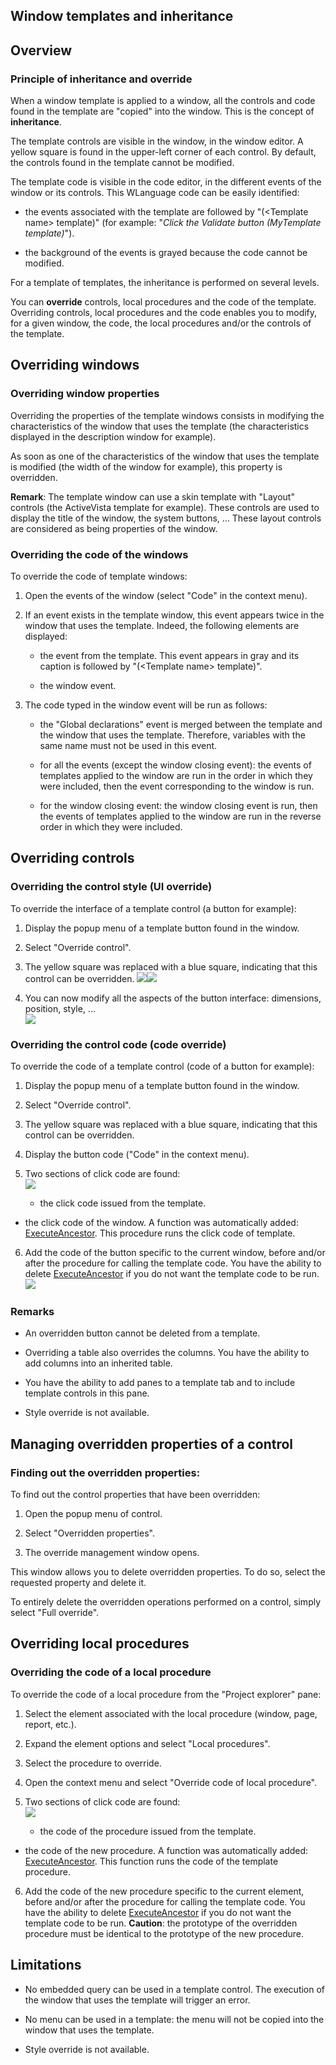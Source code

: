 
## Window templates and inheritance
			



<a name="NOTE1"></a>
<a name="NOTE1_1"></a>


## Overview
<a name="overview_ELTTEXTE000213"></a>


### Principle of inheritance and override
<a name="principle_inheritance_and_override_ELTPARAGRAPHE000011"></a>

When a window template is applied to a window, all the controls and code found in the template are "copied" into the window. This is the concept of **inheritance**.

The template controls are visible in the window, in the window editor. A yellow square is found in the upper-left corner of each control. By default, the controls found in the template cannot be modified.

The template code is visible in the code editor, in the different events of the window or its controls. This WLanguage code can be easily identified: 

- the events associated with the template are followed by "(&lt;Template name&gt; template)" (for example: "*Click the Validate button (MyTemplate template)*").

- the background of the events is grayed because the code cannot be modified.




For a template of templates, the inheritance is performed on several levels.

You can **override** controls, local procedures and the code of the template. Overriding controls, local procedures and the code enables you to modify, for a given window, the code, the local procedures and/or the controls of the template. 

<a name="NOTE2"></a>
<a name="NOTE2_1"></a>


## Overriding windows
<a name="overriding_windows_ELTTEXTE000237"></a>


### Overriding window properties
<a name="overriding_window_properties_ELTPARAGRAPHE000031"></a>

Overriding the properties of the template windows consists in modifying the characteristics of the window that uses the template (the characteristics displayed in the description window for example).

As soon as one of the characteristics of the window that uses the template is modified (the width of the window for example), this property is overridden.

**Remark**: The template window can use a skin template with "Layout" controls (the ActiveVista template for example). These controls are used to display the title of the window, the system buttons, ... These layout controls are considered as being properties of the window.
<a name="NOTE2_2"></a>


### Overriding the code of the windows
<a name="overriding_the_code_the_windows_ELTPARAGRAPHE000042"></a>

To override the code of template windows:

1. Open the events of the window (select "Code" in the context menu).

2. If an event exists in the template window, this event appears twice in the window that uses the template. Indeed, the following elements are displayed:

	- the event from the template. This event appears in gray and its caption is followed by "(&lt;Template name&gt; template)".

	- the window event.




3. The code typed in the window event will be run as follows:  

	- the "Global declarations" event is merged between the template and the window that uses the template. Therefore, variables with the same name must not be used in this event.

	- for all the events (except the window closing event): the events of templates applied to the window are run in the order in which they were included, then the event corresponding to the window is run.

	- for the window closing event: the window closing event is run, then the events of templates applied to the window are run in the reverse order in which they were included.







<a name="NOTE3"></a>
<a name="NOTE3_1"></a>


## Overriding controls
<a name="overriding_controls_ELTTEXTE000267"></a>


### Overriding the control style (UI override)
<a name="overriding_the_control_style_override_ELTPARAGRAPHE000062"></a>

To override the interface of a template control (a button for example):

1. Display the popup menu of a template button found in the window.

2. Select "Override control".

3. The yellow square was replaced with a blue square, indicating that this control can be overridden.
	![](https://doc.pcsoft.fr/en-US/images/image.awp?langid=3&name=ModeleFen_IHMNonSurchargee.gif)![](https://doc.pcsoft.fr/en-US/images/image.awp?langid=3&name=ModeleFen_IHMSurchargee.gif)

4. You can now modify all the aspects of the button interface: dimensions, position, style, ... <br>![](https://doc.pcsoft.fr/en-US/images/image.awp?langid=3&name=ModeleFen_IHMModifiee.gif)




<a name="NOTE3_2"></a>


### Overriding the control code (code override)
<a name="overriding_the_control_code_code_override_ELTPARAGRAPHE000081"></a>

To override the code of a template control (code of a button for example):

1. Display the popup menu of a template button found in the window.

2. Select "Override control".

3. The yellow square was replaced with a blue square, indicating that this control can be overridden.

4. Display the button code ("Code" in the context menu).

5. Two sections of click code are found: <br>![](https://doc.pcsoft.fr/en-US/images/image.awp?langid=3&name=ModeleFen_CodeNonSurcharge.gif)


	- the click code issued from the template.

- the click code of the window. A function was automatically added: [ExecuteAncestor](../WDLang1/3013063.md). This procedure runs the click code of template.

6. Add the code of the button specific to the current window, before and/or after the procedure for calling the template code. You have the ability to delete [ExecuteAncestor](../WDLang1/3013063.md) if you do not want the template code to be run.<br>![](https://doc.pcsoft.fr/en-US/images/image.awp?langid=3&name=ModeleFen_CodeSurcharge.gif)




<a name="NOTE3_3"></a>


### Remarks
<a name="remarks_ELTPARAGRAPHE000106"></a>

- An overridden button cannot be deleted from a template.

- Overriding a table also overrides the columns. You have the ability to add columns into an inherited table.

- You have the ability to add panes to a template tab and to include template controls in this pane.

- Style override is not available.




<a name="NOTE4"></a>
<a name="NOTE4_1"></a>


## Managing overridden properties of a control
<a name="managing_overridden_properties_control_ELTTEXTE000303"></a>


### Finding out the overridden properties:
<a name="finding_out_the_overridden_properties_ELTPARAGRAPHE000118"></a>

To find out the control properties that have been overridden:

1. Open the popup menu of control.

2. Select "Overridden properties".

3. The override management window opens.




This window allows you to delete overridden properties. To do so, select the requested property and delete it.

To entirely delete the overridden operations performed on a control, simply select "Full override".





## Overriding local procedures
<a name="overriding_local_procedures_ELTTEXTE000327"></a>


### Overriding the code of a local procedure
<a name="overriding_the_code_local_procedure_ELTPARAGRAPHE000135"></a>

To override the code of a local procedure from the "Project explorer" pane:

1. Select the element associated with the local procedure (window, page, report, etc.).

2. Expand the element options and select "Local procedures".

3. Select the procedure to override.

4. Open the context menu and select "Override code of local procedure".

5. Two sections of click code are found: <br>![](https://doc.pcsoft.fr/en-US/images/image.awp?langid=3&name=heritage_surcharge_proc.gif)


	- the code of the procedure issued from the template.

- the code of the new procedure. A function was automatically added: [ExecuteAncestor](../WDLang1/3013063.md). This function runs the code of the template procedure.

6. Add the code of the new procedure specific to the current element, before and/or after the procedure for calling the template code. You have the ability to delete [ExecuteAncestor](../WDLang1/3013063.md) if you do not want the template code to be run.
	**Caution**: the prototype of the overridden procedure must be identical to the prototype of the new procedure.








<a name="NOTE5"></a>
<a name="NOTE5_1"></a>


## Limitations
<a name="limitations_ELTTEXTE000351"></a>


- No embedded query can be used in a template control. The execution of the window that uses the template will trigger an error.

- No menu can be used in a template: the menu will not be copied into the window that uses the template.

- Style override is not available. 





